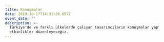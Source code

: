 ```yaml
---
title: Konuşmalar
date: 2019-10-17T14:31:26.657Z
event_date: ''
description: >-
  Türkiye'de ve farklı ülkelerde çalışan tasarımcıların konuşmalar yaptığı
  etkinlikler düzenleyeceğiz.
---
```


